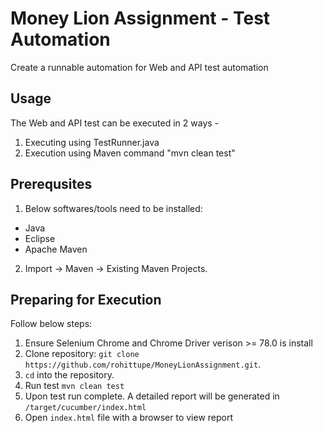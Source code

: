 Money Lion Assignment - Test Automation
========

Create a runnable automation for  Web and API test automation

## Usage

The Web and API test can be executed in 2 ways - 
1. Executing using TestRunner.java
2. Execution using Maven command "mvn clean test"

## Prerequsites
1. Below softwares/tools need to be installed:
* Java 
* Eclipse
* Apache Maven

2. Import -> Maven -> Existing Maven Projects.

## Preparing for Execution

Follow below steps:

1. Ensure Selenium Chrome and Chrome Driver verison >= 78.0 is install
2. Clone repository: `git clone https://github.com/rohittupe/MoneyLionAssignment.git`.
3. `cd` into the repository.
4. Run test `mvn clean test`
5. Upon test run complete. A detailed report will be generated in `/target/cucumber/index.html`
6. Open `index.html` file with a browser to view report
